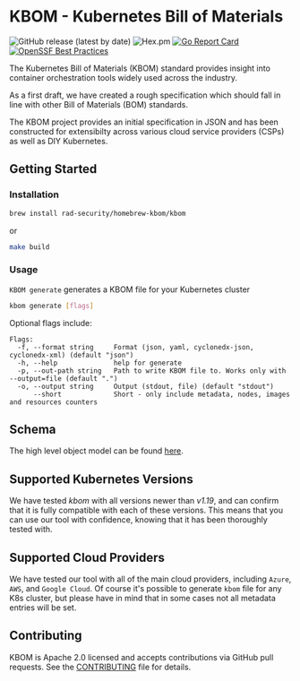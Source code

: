 # KBOM - Kubernetes Bill of Materials

![GitHub release (latest by date)](https://img.shields.io/github/v/release/rad-security/kbom)
![Hex.pm](https://img.shields.io/hexpm/l/apa)
[![Go Report Card](https://goreportcard.com/badge/github.com/rad-security/kbom)](https://goreportcard.com/report/github.com/rad-security/kbom)
[![OpenSSF Best Practices](https://bestpractices.coreinfrastructure.org/projects/7273/badge)](https://bestpractices.coreinfrastructure.org/projects/7273)

The Kubernetes Bill of Materials (KBOM) standard provides insight into container orchestration tools widely used across the industry.

As a first draft, we have created a rough specification which should fall in line with other Bill of Materials (BOM) standards.

The KBOM project provides an initial specification in JSON and has been constructed for extensibilty across various cloud service providers (CSPs) as well as DIY Kubernetes.

## Getting Started

### Installation

```sh
brew install rad-security/homebrew-kbom/kbom
```

or

```sh
make build
```

### Usage

`KBOM generate` generates a KBOM file for your Kubernetes cluster

```sh
kbom generate [flags]
```

Optional flags include:

```plain
Flags:
  -f, --format string     Format (json, yaml, cyclonedx-json, cyclonedx-xml) (default "json")
  -h, --help              help for generate
  -p, --out-path string   Path to write KBOM file to. Works only with --output=file (default ".")
  -o, --output string     Output (stdout, file) (default "stdout")
      --short             Short - only include metadata, nodes, images and resources counters
```

## Schema

The high level object model can be found [here](docs/schema.md).

## Supported Kubernetes Versions

We have tested *kbom* with all versions newer than *v1.19*, and can confirm that it is fully compatible with each of these versions. This means that you can use our tool with confidence, knowing that it has been thoroughly tested with.

## Supported Cloud Providers

We have tested our tool with all of the main cloud providers, including `Azure`, `AWS`, and `Google Cloud`. Of course it's possible to generate `kbom` file for any K8s cluster, but please have in mind that in some cases not all metadata entries will be set.

## Contributing

KBOM is Apache 2.0 licensed and accepts contributions via GitHub pull requests. See the [CONTRIBUTING](CONTRIBUTING.md) file for details.
